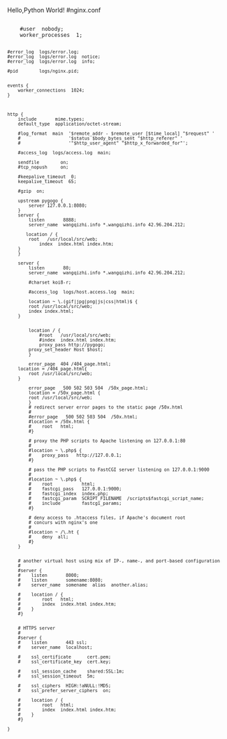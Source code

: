Hello,Python World!
#nginx.conf


<code>
    #user  nobody;
    worker_processes  1;
    
    #error_log  logs/error.log;
    #error_log  logs/error.log  notice;
    #error_log  logs/error.log  info;
    
    #pid        logs/nginx.pid;
    
    
    events {
        worker_connections  1024;
    }
    
    
    
    http {
        include       mime.types;
        default_type  application/octet-stream;
    
        #log_format  main  '$remote_addr - $remote_user [$time_local] "$request" '
        #                  '$status $body_bytes_sent "$http_referer" '
        #                  '"$http_user_agent" "$http_x_forwarded_for"';
    
        #access_log  logs/access.log  main;
    
        sendfile        on;
        #tcp_nopush     on;
    
        #keepalive_timeout  0;
        keepalive_timeout  65;
    
        #gzip  on;
    
        upstream pygogo {
            server 127.0.0.1:8080;
        }
        server {
            listen       8888;
            server_name  wangqizhi.info *.wangqizhi.info 42.96.204.212;
    
           location / {
    	    root   /usr/local/src/web;
                index  index.html index.htm;
    	}
        }
    
        server {
            listen       80;
            server_name  wangqizhi.info *.wangqizhi.info 42.96.204.212;
    
            #charset koi8-r;
    
            #access_log  logs/host.access.log  main;
    
            location ~ \.(gif|jpg|png|js|css|html)$ {
    		root /usr/local/src/web;
    		index index.html;
    	}
    
    
            location / {
                #root   /usr/local/src/web;
                #index  index.html index.htm;
                proxy_pass http://pygogo;
    	    proxy_set_header Host $host;
            }
    
            error_page	404	/404_page.html;
    	location = /404_page.html{
    		root /usr/local/src/web;
    	}
    
            error_page   500 502 503 504  /50x_page.html;
            location = /50x_page.html {
     		root /usr/local/src/web;
            }
            # redirect server error pages to the static page /50x.html
            #
            #error_page   500 502 503 504  /50x.html;
            #location = /50x.html {
            #    root   html;
            #}
    
            # proxy the PHP scripts to Apache listening on 127.0.0.1:80
            #
            #location ~ \.php$ {
            #    proxy_pass   http://127.0.0.1;
            #}
    
            # pass the PHP scripts to FastCGI server listening on 127.0.0.1:9000
            #
            #location ~ \.php$ {
            #    root           html;
            #    fastcgi_pass   127.0.0.1:9000;
            #    fastcgi_index  index.php;
            #    fastcgi_param  SCRIPT_FILENAME  /scripts$fastcgi_script_name;
            #    include        fastcgi_params;
            #}
    
            # deny access to .htaccess files, if Apache's document root
            # concurs with nginx's one
            #
            #location ~ /\.ht {
            #    deny  all;
            #}
        }
    
    
        # another virtual host using mix of IP-, name-, and port-based configuration
        #
        #server {
        #    listen       8000;
        #    listen       somename:8080;
        #    server_name  somename  alias  another.alias;
    
        #    location / {
        #        root   html;
        #        index  index.html index.htm;
        #    }
        #}
    
    
        # HTTPS server
        #
        #server {
        #    listen       443 ssl;
        #    server_name  localhost;
    
        #    ssl_certificate      cert.pem;
        #    ssl_certificate_key  cert.key;
    
        #    ssl_session_cache    shared:SSL:1m;
        #    ssl_session_timeout  5m;
    
        #    ssl_ciphers  HIGH:!aNULL:!MD5;
        #    ssl_prefer_server_ciphers  on;
    
        #    location / {
        #        root   html;
        #        index  index.html index.htm;
        #    }
        #}
    
    }

</code>
